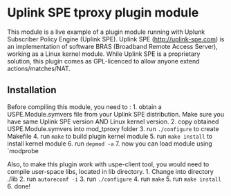 Uplink SPE tproxy plugin module
===============================

This module is a live example of a plugin module running with Uplunk Subscriber Policy Engine (Uplink SPE). 
Uplink SPE (<http://uplink-spe.com>) is an implementation of software BRAS (Broadband Remote Access Server), working as a Linux kernel module.
While Uplink SPE is a proprietary solution, this plugin comes as GPL-licenced to allow anyone extend actions/matches/NAT.


Installation
------------

Before compiling this module, you need to :
	1. obtain a USPE.Module.symvers file from your Uplink SPE distribution. Make sure you have same Uplink SPE version AND Linux kernel version.
	2. copy obtained USPE.Module.symvers into mod_tproxy folder
	3. run `./configure` to create Makefile
	4. run `make` to build plugin kernel module
	5. run `make install` to install kernel module
	6. run `depmod -a`
	7. now you can load module using `modprobe 

Also, to make this plugin work with uspe-client tool, you would need to compile user-space libs, located in lib directory.
	1. Change into directory ./lib
	2. run `autoreconf -i`
	3. run `./configure`
	4. run `make`
	5. run `make install`
	6. done!

